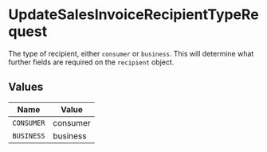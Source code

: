 # UpdateSalesInvoiceRecipientTypeRequest

The type of recipient, either `consumer` or `business`. This will determine what further fields are
required on the `recipient` object.


## Values

| Name       | Value      |
| ---------- | ---------- |
| `CONSUMER` | consumer   |
| `BUSINESS` | business   |